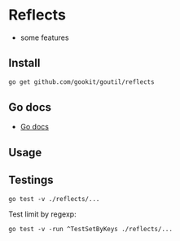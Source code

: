 # Reflects

- some features

## Install

```bash
go get github.com/gookit/goutil/reflects
```

## Go docs

- [Go docs](https://pkg.go.dev/github.com/gookit/goutil/reflects)

## Usage


## Testings

```shell
go test -v ./reflects/...
```

Test limit by regexp:

```shell
go test -v -run ^TestSetByKeys ./reflects/...
```
